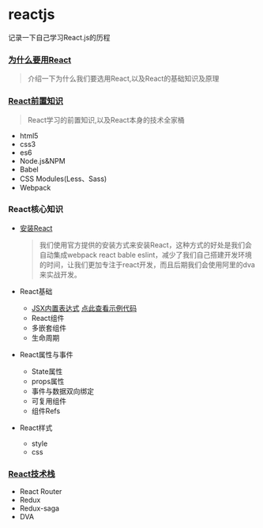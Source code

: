 # reactjs
记录一下自己学习React.js的历程

### [为什么要用React](https://github.com/yxl2628/reactjs/blob/master/Why_React.md)
> 介绍一下为什么我们要选用React,以及React的基础知识及原理

### [React前置知识](https://github.com/yxl2628/reactjs/blob/master/React_Knowledge_Map.md)
> React学习的前置知识,以及React本身的技术全家桶

- html5
- css3
- es6
- Node.js&NPM
- Babel
- CSS Modules(Less、Sass)
- Webpack

### React核心知识
- [安装React](https://github.com/yxl2628/reactjs/blob/master/docs/Insallation.md)
  > 我们使用官方提供的安装方式来安装React，这种方式的好处是我们会自动集成webpack react bable eslint，减少了我们自己搭建开发环境的时间，让我们更加专注于react开发，而且后期我们会使用阿里的dva来实战开发。

- React基础
  - [JSX内置表达式](https://github.com/yxl2628/reactjs/blob/master/docs/basic/React_JSX.md) [点此查看示例代码](https://github.com/yxl2628/reactjs/blob/master/code/jsx)
  - React组件
  - 多嵌套组件
  - 生命周期
- React属性与事件  
  - State属性
  - props属性
  - 事件与数据双向绑定
  - 可复用组件
  - 组件Refs
- React样式
  - style
  - css

### [React技术栈](https://github.com/yxl2628/reactjs/blob/master/React_Technology_Ttack.md)
- React Router
- Redux
- Redux-saga
- DVA  
